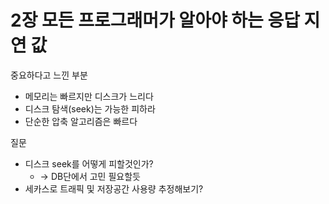 # 2장 모든 프로그래머가 알아야 하는 응답 지연 값

중요하다고 느낀 부분
- 메모리는 빠르지만 디스크가 느리다
- 디스크 탐색(seek)는 가능한 피하라
- 단순한 압축 알고리즘은 빠르다

질문
- 디스크 seek를 어떻게 피할것인가?
	- -> DB단에서 고민 필요할듯
- 세카스로 트래픽 및 저장공간 사용량 추정해보기?
